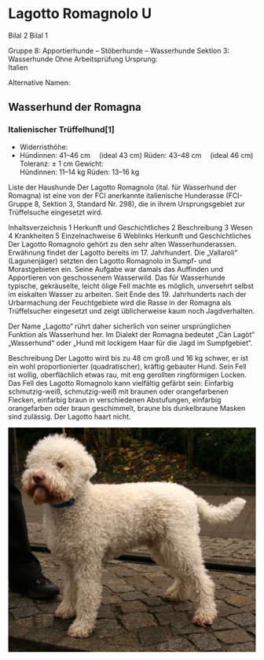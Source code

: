 
# Lagotto Romagnolo U


Bilal 2
Bilal 1


Gruppe 8: Apportierhunde – Stöberhunde – Wasserhunde
Sektion 3: Wasserhunde
Ohne Arbeitsprüfung
Ursprung:	
Italien

Alternative Namen:	
## Wasserhund der Romagna
### Italienischer Trüffelhund[1]

* Widerristhöhe:	
* Hündinnen: 41–46 cm
 (ideal 43 cm)
Rüden: 43–48 cm
 (ideal 46 cm)
Toleranz: ± 1 cm
Gewicht:	
Hündinnen: 11–14 kg
Rüden: 13–16 kg

Liste der Haushunde
Der Lagotto Romagnolo (ital. für Wasserhund der Romagna) ist eine von der FCI anerkannte italienische Hunderasse (FCI-Gruppe 8, Sektion 3, Standard Nr. 298), die in ihrem Ursprungsgebiet zur Trüffelsuche eingesetzt wird.


Inhaltsverzeichnis
1	Herkunft und Geschichtliches
2	Beschreibung
3	Wesen
4	Krankheiten
5	Einzelnachweise
6	Weblinks
Herkunft und Geschichtliches
Der Lagotto Romagnolo gehört zu den sehr alten Wasserhunderassen. Erwähnung findet der Lagotto bereits im 17. Jahrhundert. Die „Vallaroli“ (Lagunenjäger) setzten den Lagotto Romagnolo in Sumpf- und Morastgebieten ein. Seine Aufgabe war damals das Auffinden und Apportieren von geschossenem Wasserwild. Das für Wasserhunde typische, gekräuselte, leicht ölige Fell machte es möglich, unversehrt selbst im eiskalten Wasser zu arbeiten. Seit Ende des 19. Jahrhunderts nach der Urbarmachung der Feuchtgebiete wird die Rasse in der Romagna als Trüffelsucher eingesetzt und zeigt üblicherweise kaum noch Jagdverhalten.

Der Name „Lagotto“ rührt daher sicherlich von seiner ursprünglichen Funktion als Wasserhund her. Im Dialekt der Romagna bedeutet „Càn Lagòt“ „Wasserhund“ oder „Hund mit lockigem Haar für die Jagd im Sumpfgebiet“.

Beschreibung
Der Lagotto wird bis zu 48 cm groß und 16 kg schwer, er ist ein wohl proportionierter (quadratischer), kräftig gebauter Hund. Sein Fell ist wollig, oberflächlich etwas rau, mit eng gerollten ringförmigen Locken. Das Fell des Lagotto Romagnolo kann vielfältig gefärbt sein: Einfarbig schmutzig-weiß, schmutzig-weiß mit braunen oder orangefarbenen Flecken, einfarbig braun in verschiedenen Abstufungen, einfarbig orangefarben oder braun geschimmelt, braune bis dunkelbraune Masken sind zulässig. Der Lagotto haart nicht.

![Lagotto](Lagotto_romagnolo_322.jpg)
